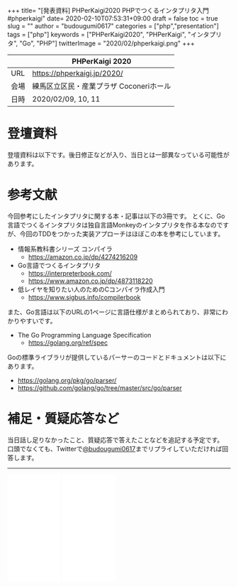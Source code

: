 +++
title= "[発表資料] PHPerKaigi2020 PHPでつくるインタプリタ入門 #phperkaigi"
date= 2020-02-10T07:53:31+09:00
draft = false
toc = true
slug = ""
author = "budougumi0617"
categories = ["php","presentation"]
tags = ["php"]
keywords = ["PHPerKaigi2020", "PHPerKaigi", "インタプリタ", "Go", "PHP"]
twitterImage = "2020/02/phperkaigi.png"
+++

<!--more-->


||PHPerKaigi 2020|
|---|---|
|URL|https://phperkaigi.jp/2020/|
|会場|練馬区立区民・産業プラザ Coconeriホール|
|日時|2020/02/09, 10, 11|

# 登壇資料
登壇資料は以下です。後日修正などが入り、当日とは一部異なっている可能性があります。

<script async class="speakerdeck-embed" data-id="aab8bb3c355b4fc4b03cad50aec2b72c" data-ratio="1.77777777777778" src="//speakerdeck.com/assets/embed.js"></script>

# 参考文献
今回参考にしたインタプリタに関する本・記事は以下の3冊です。
とくに、Go言語でつくるインタプリタは独自言語Monkeyのインタプリタを作る本なのですが、今回のTDDをつかった実装アプローチはほぼこの本を参考にしています。

- 情報系教科書シリーズ コンパイラ
    - https://amazon.co.jp/dp/4274216209
- Go言語でつくるインタプリタ
    - https://interpreterbook.com/
    - https://www.amazon.co.jp/dp/4873118220
- 低レイヤを知りたい人のためのCコンパイラ作成入門
    - https://www.sigbus.info/compilerbook

また、Go言語は以下のURLの1ページに言語仕様がまとめられており、非常にわかりやすいです。

- The Go Programming Language Specification
    - https://golang.org/ref/spec

Goの標準ライブラリが提供しているパーサーのコードとドキュメントは以下にあります。

- https://golang.org/pkg/go/parser/
- https://github.com/golang/go/tree/master/src/go/parser

# 補足・質疑応答など
当日話し足りなかったこと、質疑応答で答えたことなどを追記する予定です。
口頭でなくても、Twitterで[@budougumi0617](https://twitter.com/budougumi0617)までリプライしていただければ回答します。

---

<iframe style="width:120px;height:240px;" marginwidth="0" marginheight="0" scrolling="no" frameborder="0" src="//rcm-fe.amazon-adsystem.com/e/cm?lt1=_blank&bc1=000000&IS2=1&bg1=FFFFFF&fc1=000000&lc1=0000FF&t=github.io-22&language=ja_JP&o=9&p=8&l=as4&m=amazon&f=ifr&ref=as_ss_li_til&asins=4274216209&linkId=44f8c6dfdfc015c695086f17831e3f1e"></iframe>
<iframe style="width:120px;height:240px;" marginwidth="0" marginheight="0" scrolling="no" frameborder="0" src="//rcm-fe.amazon-adsystem.com/e/cm?lt1=_blank&bc1=000000&IS2=1&bg1=FFFFFF&fc1=000000&lc1=0000FF&t=github.io-22&language=ja_JP&o=9&p=8&l=as4&m=amazon&f=ifr&ref=as_ss_li_til&asins=4873118220&linkId=94f0b3fce633e28259d8949adc7621e5"></iframe>
